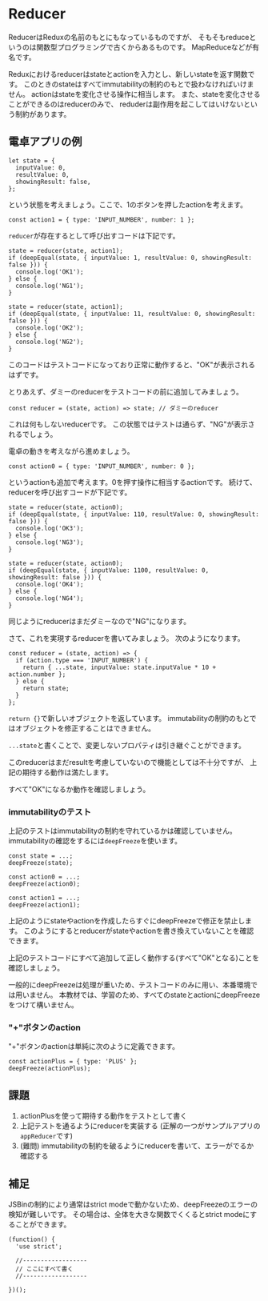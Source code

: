 # Reducer

ReducerはReduxの名前のもとにもなっているものですが、
そもそもreduceというのは関数型プログラミングで古くからあるものです。
MapReduceなどが有名です。

Reduxにおけるreducerはstateとactionを入力とし、新しいstateを返す関数です。
このときのstateはすべてimmutabilityの制約のもとで扱わなければいけません。
actionはstateを変化させる操作に相当します。
また、stateを変化させることができるのはreducerのみで、
reduderは副作用を起こしてはいけないという制約があります。

## 電卓アプリの例

```
let state = {
  inputValue: 0,
  resultValue: 0,
  showingResult: false,
};
```

という状態を考えましょう。ここで、1のボタンを押したactionを考えます。

```
const action1 = { type: 'INPUT_NUMBER', number: 1 };
```

`reducer`が存在するとして呼び出すコードは下記です。

```
state = reducer(state, action1);
if (deepEqual(state, { inputValue: 1, resultValue: 0, showingResult: false })) {
  console.log('OK1');
} else {
  console.log('NG1');
}

state = reducer(state, action1);
if (deepEqual(state, { inputValue: 11, resultValue: 0, showingResult: false })) {
  console.log('OK2');
} else {
  console.log('NG2');
}
```

このコードはテストコードになっており正常に動作すると、"OK"が表示されるはずです。

とりあえず、ダミーのreducerをテストコードの前に追加してみましょう。

```
const reducer = (state, action) => state; // ダミーのreducer
```

これは何もしないreducerです。
この状態ではテストは通らず、"NG"が表示されるでしょう。

電卓の動きを考えながら進めましょう。

```
const action0 = { type: 'INPUT_NUMBER', number: 0 };
```

というactionも追加で考えます。0を押す操作に相当するactionです。
続けて、reducerを呼び出すコードが下記です。

```
state = reducer(state, action0);
if (deepEqual(state, { inputValue: 110, resultValue: 0, showingResult: false })) {
  console.log('OK3');
} else {
  console.log('NG3');
}

state = reducer(state, action0);
if (deepEqual(state, { inputValue: 1100, resultValue: 0, showingResult: false })) {
  console.log('OK4');
} else {
  console.log('NG4');
}
```

同じようにreducerはまだダミーなので"NG"になります。

さて、これを実現するreducerを書いてみましょう。
次のようになります。

```
const reducer = (state, action) => {
  if (action.type === 'INPUT_NUMBER') {
    return { ...state, inputValue: state.inputValue * 10 + action.number };
  } else {
    return state;
  }
};
```

`return {}`で新しいオブジェクトを返しています。
immutabilityの制約のもとではオブジェクトを修正することはできません。

`...state`と書くことで、変更しないプロパティは引き継ぐことができます。

このreducerはまだresultを考慮していないので機能としては不十分ですが、
上記の期待する動作は満たします。

すべて"OK"になるか動作を確認しましょう。

### immutabilityのテスト

上記のテストはimmutabilityの制約を守れているかは確認していません。
immutabilityの確認をするには`deepFreeze`を使います。

```
const state = ...;
deepFreeze(state);

const action0 = ...;
deepFreeze(action0);

const action1 = ...;
deepFreeze(action1);
```

上記のようにstateやactionを作成したらすぐにdeepFreezeで修正を禁止します。
このようにするとreducerがstateやactionを書き換えていないことを確認できます。

上記のテストコードにすべて追加して正しく動作する(すべて"OK"となる)ことを確認しましょう。

一般的にdeepFreezeは処理が重いため、テストコードのみに用い、本番環境では用いません。
本教材では、学習のため、すべてのstateとactionにdeepFreezeをつけて構いません。


### "+"ボタンのaction

"+"ボタンのactionは単純に次のように定義できます。

```
const actionPlus = { type: 'PLUS' };
deepFreeze(actionPlus);
```

## 課題

1. actionPlusを使って期待する動作をテストとして書く
2. 上記テストを通るようにreducerを実装する (正解の一つがサンプルアプリの`appReducer`です)
3. (難問) immutabilityの制約を破るようにreducerを書いて、エラーがでるか確認する

## 補足

JSBinの制約により通常はstrict modeで動かないため、deepFreezeのエラーの検知が難しいです。
その場合は、全体を大きな関数でくくるとstrict modeにすることができます。

```
(function() {
  'use strict';

  //------------------
  // ここにすべて書く
  //------------------

})();
```

